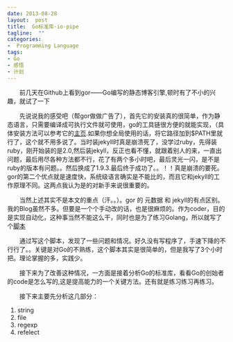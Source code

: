 ```yaml
---
date: 2013-08-28
layout:  post
title:  Go标准库-io-pipe
tagline:  ""
categories:
-  Programming Language
tags:
- Go
- 感悟
- 计划
---
```


&emsp;&emsp;前几天在Github上看到gor——Go编写的静态博客引擎,顿时有了不小的兴趣，就试了一下

&emsp;&emsp;先说说我的感受吧（帮gor做做广告了），首先它的安装真的很简单，作为静态语言，只需要编译成可执行文件就可使用，go的工具链很方便的就能实现，（具体安装方法可以参考它的[主页](https://github.com/wendal/gor).如果你想全局使用的话，将它路径加到$PATH里就行了，这个就不用多说了。当时装jekyll时真是崩溃死了，没学过ruby，先得装ruby，刚开始装的是2.0,然后装jekyll，反正也看不懂，就跟着别人的来，一直出问题，最后用尽各种方法都不行，花了有两个多小时吧，最后灵光一闪，是不是ruby的版本有问题。。然后换成了1.9.3.最后终于成功了。。！！真是崩溃的要死。gor的第二个优点就是速度快，系统级语言确实是不能比的，而且它和jekyll的工作原理不同。这两点我认为是的对新手来说很重要的。

&emsp;&emsp;当然上述其实不是本文的重点（汗。。）。gor 的 元数据 和 jekyll的有点区别。我的Blog虽然不多。但要是一个个手动改的话，也是很麻烦的。作为coder，目的是实现自动化，这种事当然不能这么干，同时也是为了练习Golang，所以就写了个[脚本](https://github.com/pokerG/jekyllTogor)

&emsp;&emsp;通过写这个脚本，发现了一些问题和情况。好久没有写程序了，手速下降的不行行了。。关键是对Go的不熟练，这个脚本其实是很简单的，但是我写了3个小时把。理论掌握的多，实践少。

&emsp;&emsp;接下来为了改善这种情况，一方面是接着分析Go的标准库，看看Go的创始者的code是怎么写的,这是提高能力的一个关键方法。还有就是练习练习再练习。

&emsp;&emsp;接下来主要先分析这几部分：

1. string
2. file
3. regexp
4. refelect

